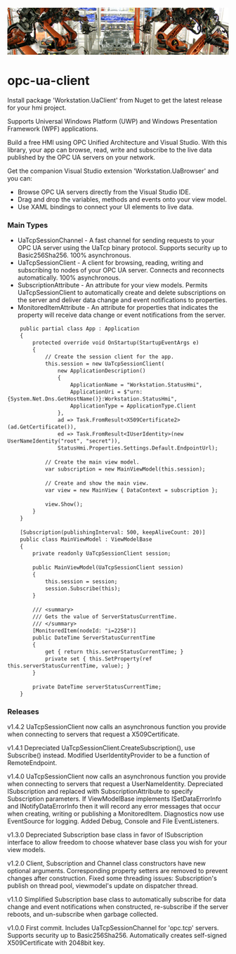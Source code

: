 ![robot][1]

# opc-ua-client
Install package 'Workstation.UaClient' from Nuget to get the latest release for your hmi project.

Supports Universal Windows Platform (UWP) and Windows Presentation Framework (WPF) applications.

Build a free HMI using OPC Unified Architecture and Visual Studio. With this library, your app can browse, read, write and subscribe to the live data published by the OPC UA servers on your network.

Get the companion Visual Studio extension 'Workstation.UaBrowser' and you can:
- Browse OPC UA servers directly from the Visual Studio IDE.
- Drag and drop the variables, methods and events onto your view model.
- Use XAML bindings to connect your UI elements to live data.

### Main Types
- UaTcpSessionChannel - A fast channel for sending requests to your OPC UA server using the UaTcp binary protocol. Supports security up to Basic256Sha256. 100% asynchronous.
- UaTcpSessionClient - A client for browsing, reading, writing and subscribing to nodes of your OPC UA server. Connects and reconnects automatically. 100% asynchronous.
- SubscriptionAttribute - An attribute for your view models. Permits UaTcpSessionClient to automatically create and delete subscriptions on the server and deliver data change and event notifications to properties.
- MonitoredItemAttribute - An attribute for properties that indicates the property will receive data change or event notifications from the server.

```
    public partial class App : Application
    {
        protected override void OnStartup(StartupEventArgs e)
        {
            // Create the session client for the app.
            this.session = new UaTcpSessionClient(
				new ApplicationDescription()
				{
					ApplicationName = "Workstation.StatusHmi",
					ApplicationUri = $"urn:{System.Net.Dns.GetHostName()}:Workstation.StatusHmi",
					ApplicationType = ApplicationType.Client
				},
			    ad => Task.FromResult<X509Certificate2>(ad.GetCertificate()),
                ed => Task.FromResult<IUserIdentity>(new UserNameIdentity("root", "secret")),
				StatusHmi.Properties.Settings.Default.EndpointUrl);

            // Create the main view model.
            var subscription = new MainViewModel(this.session);

            // Create and show the main view.
            var view = new MainView { DataContext = subscription };

            view.Show();
        }
    }
    
    [Subscription(publishingInterval: 500, keepAliveCount: 20)]
    public class MainViewModel : ViewModelBase
    {
        private readonly UaTcpSessionClient session;

        public MainViewModel(UaTcpSessionClient session)
        {
            this.session = session;
            session.Subscribe(this);
        }

        /// <summary>
        /// Gets the value of ServerStatusCurrentTime.
        /// </summary>
        [MonitoredItem(nodeId: "i=2258")]
        public DateTime ServerStatusCurrentTime
        {
            get { return this.serverStatusCurrentTime; }
            private set { this.SetProperty(ref this.serverStatusCurrentTime, value); }
        }

        private DateTime serverStatusCurrentTime;
    }
```
### Releases

v1.4.2 UaTcpSessionClient now calls an asynchronous function you provide when connecting to servers that request a X509Certificate. 

v1.4.1 Depreciated UaTcpSessionClient.CreateSubscription(), use Subscribe() instead. Modified UserIdentityProvider to be a function of RemoteEndpoint.

v1.4.0 UaTcpSessionClient now calls an asynchronous function you provide when connecting to servers that request a UserNameIdentity. Depreciated ISubscription and replaced with SubscriptionAttribute to specify Subscription parameters.  If ViewModelBase implements ISetDataErrorInfo and INotifyDataErrorInfo then it will record any error messages that occur when creating, writing or publishing a MonitoredItem. Diagnostics now use EventSource for logging. Added Debug, Console and File EventListeners. 

v1.3.0 Depreciated Subscription base class in favor of ISubscription interface to allow freedom to choose whatever base class you wish for your view models.
   
v1.2.0 Client, Subscription and Channel class constructors have new optional arguments. Corresponding property setters are removed to prevent changes after construction. Fixed some threading issues: Subscription's publish on thread pool, viewmodel's update on dispatcher thread. 

v1.1.0 Simplified Subscription base class to automatically subscribe for data change and event notifications when constructed, re-subscribe if the server reboots, and un-subscribe when garbage collected.   

v1.0.0 First commit. Includes UaTcpSessionChannel for 'opc.tcp' servers. Supports security up to Basic256Sha256. Automatically creates self-signed X509Certificate with 2048bit key.

[1]: robot6.jpg  
